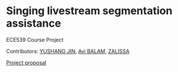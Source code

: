 # Singing livestream segmentation assistance
ECE539 Course Project

Contributors: [YUSHANG JIN](https://github.com/EricEricEricJin), [Avi BALAM](https://github.com/AviRaj1109), [ZALISSA](https://github.com/Zaliss)

[Project proposal](proposal/music_speech_clf.md) 